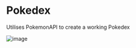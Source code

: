 # Pokedex
Utilises PokemonAPI to create a working Pokedex

![image](https://github.com/user-attachments/assets/1530d93c-f540-46d4-a0c1-b998bb1e684a)

